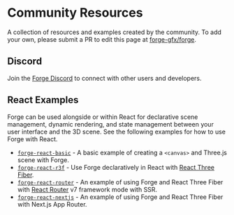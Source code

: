 # Community Resources

A collection of resources and examples created by the community. To add your own, please submit a PR to edit this page at [forge-gfx/forge](https://github.com/forge-gfx/forge/tree/main/docs/community-resources.md).

## Discord

Join the [Forge Discord](https://discord.gg/W39qmSKemS) to connect with other users and developers.

## React Examples

Forge can be used alongside or within React for declarative scene management, dynamic rendering, and state management between your user interface and the 3D scene. See the following examples for how to use Forge with React.

- [`forge-react-basic`](https://github.com/forge-gfx/forge-react-basic) - A basic example of creating a `<canvas>` and Three.js scene with Forge.
- [`forge-react-r3f`](https://github.com/forge-gfx/forge-react-r3f) - Use Forge declaratively in React with [React Three Fiber](https://r3f.docs.pmnd.rs).
- [`forge-react-router`](https://github.com/forge-gfx/forge-react-router) - An example of using Forge and React Three Fiber with [React Router](https://reactrouter.com) v7 framework mode with SSR.
- [`forge-react-nextjs`](https://github.com/forge-gfx/forge-react-nextjs) - An example of using Forge and React Three Fiber with Next.js App Router.
